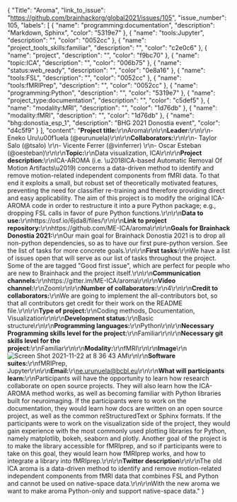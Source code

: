 {
  "Title": "Aroma",
  "link_to_issue": "https://github.com/brainhackorg/global2021/issues/105",
  "issue_number": 105,
  "labels": [
    {
      "name": "programming:documentation",
      "description": "Markdown, Sphinx",
      "color": "5319e7"
    },
    {
      "name": "tools:Jupyter",
      "description": "",
      "color": "0052cc"
    },
    {
      "name": "project_tools_skills:familiar",
      "description": "",
      "color": "c2e0c6"
    },
    {
      "name": "project",
      "description": "",
      "color": "f9bc70"
    },
    {
      "name": "topic:ICA",
      "description": "",
      "color": "006b75"
    },
    {
      "name": "status:web_ready",
      "description": "",
      "color": "0e8a16"
    },
    {
      "name": "tools:FSL",
      "description": "",
      "color": "0052cc"
    },
    {
      "name": "tools:fMRIPrep",
      "description": "",
      "color": "0052cc"
    },
    {
      "name": "programming:Python",
      "description": "",
      "color": "5319e7"
    },
    {
      "name": "project_type:documentation",
      "description": "",
      "color": "c5def5"
    },
    {
      "name": "modality:MRI",
      "description": "",
      "color": "1d76db"
    },
    {
      "name": "modality:fMRI",
      "description": "",
      "color": "1d76db"
    },
    {
      "name": "bhg:donostia_esp_1",
      "description": "BHG 2021 Donostia event",
      "color": "d4c5f9"
    }
  ],
  "content": "**Project title:**\r\nAroma\r\n\r\n**Leader:**\r\n\r\n- Eneko Uru\u00f1uela (@eurunuela)\r\n\r\n**Collaborators:**\r\n\r\n- Taylor Salo (@tsalo) \r\n- Vicente Ferrer (@vinferrer) \r\n- Oscar Esteban (@oesteban)\r\n\r\n**Topic:**\r\nData visualization, ICA\r\n\r\n**Project description:**\r\nICA-AROMA (i.e. \u2018ICA-based Automatic Removal Of Motion Artifacts\u2019) concerns a data-driven method to identify and remove motion-related independent components from fMRI data. To that end it exploits a small, but robust set of theoretically motivated features, preventing the need for classifier re-training and therefore providing direct and easy applicability. The aim of this project is to modify the original ICA-AROMA code in order to restructure it into a pure Python package; e.g., dropping FSL calls in favor of pure Python functions.\r\n\r\n**Data to use:**\r\nhttps://osf.io/6jda8/files/\r\n\r\n**Link to project repository:**\r\nhttps://github.com/ME-ICA/aroma\r\n\r\n**Goals for Brainhack Donostia 2021:**\r\nOur main goal for Brainhack Donostia 2021 is to drop all non-python dependencies, so as to have our first pure-python version. See the list of tasks for more concrete goals.\r\n\r\n**First tasks:**\r\nWe have a list of issues open that will serve as our list of tasks throughout the project. Some of the are tagged \"Good first issue\", which are perfect for people who are new to Brainhack and the project itself.\r\n\r\n**Communication channels:**\r\nhttps://gitter.im/ME-ICA/aroma\r\n\r\n**Video channel:**\r\nZoom\r\n\r\n**Number of collaborators:**\r\n4\r\n\r\n**Credit to collaborators:**\r\nWe are going to implement the all-contributors bot, so that all contributors get credit for their work on the README file.\r\n\r\n**Type of project:**\r\nCoding methods, Documentation, Visualization\r\n\r\n**Development status:**\r\nBasic structure\r\n\r\n**Programming languages:**\r\nPython\r\n\r\n**Necessary Programming skills level for the project:**\r\nFamiliar\r\n\r\n**Necessary git skills level for the project:**\r\nFamiliar\r\n\r\n**Modality:**\r\nfMRI\r\n\r\n**Image**\r\n![Screen Shot 2021-11-22 at 8 36 43 AM](https://user-images.githubusercontent.com/13706448/142821535-6dae89b1-e3c2-4611-9525-bcb1b36dddc6.png)\r\n\r\n**Software suites:**\r\nfMRIPrep, Jupyter\r\n\r\n**Email:**\r\ne.urunuela@bcbl.eu\r\n\r\n**What will participants learn:**\r\nParticipants will have the opportunity to learn how research collaborate on open source projects. They will also learn how the ICA-AROMA method works, as well as becoming familiar with Python libraries built for neuroimaging. If the participants were to work on the documentation, they would learn how docs are written on an open source project, as well as the common reStructuredText or Sphinx formats. If the participants were to work on the visualization side of the project, they would gain experience with the most commonly used plotting libraries for Python, namely matplotlib, bokeh, seaborn and plotly. Another goal of the project is to make the library accessible for fMRIprep, and so if participants were to take on this goal, they would learn how fMRIprep works, and how to integrate a library into fMRIprep.\r\n\r\n**Twitter description**\r\n\r\nThe old ICA aroma is a data-driven method to identify and remove motion-related independent components from fMRI data that combines FSL and Python and cannot be used on native-space data.\r\n\r\nWith the new aroma we want to make aroma Python-only and support native-space data."
}